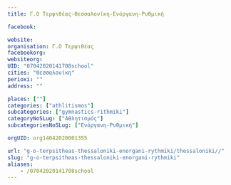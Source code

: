 ```yaml
---
title: Γ.Ο Τερψιθέας-Θεσσαλονίκη-Ενόργανη-Ρυθμική

facebook:

website:
organisation: Γ.Ο Τερψιθέας
facebookorg:
websiteorg:
UID: "07042020141708school"
cities: "Θεσσαλονίκη"
perioxi: ""
address: ""

places: [""]
categories: ["athlitismos"]
subcategories: ["gymnastics-rithmiki"]
categoryNoSLug: ["Αθλητισμός"]
subcategoriesNoSLug: ["Ενόργανη-Ρυθμική"]

orgUID: org14042020001355

url: "g-o-terpsitheas-thessaloniki-enorgani-rythmiki/thessaloniki//"
slug: "g-o-terpsitheas-thessaloniki-enorgani-rythmiki"
aliases:
    - /07042020141708school
---
```





